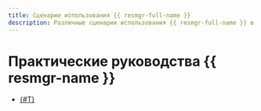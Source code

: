 ```yaml
---
title: Сценарии использования {{ resmgr-full-name }}
description: Различные сценарии использования {{ resmgr-full-name }} в {{ yandex-cloud }}.
---
```


# Практические руководства {{ resmgr-name }}

* [{#T}](multi-folder-vpc.md)

